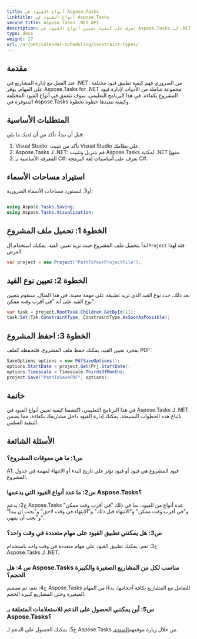 ```yaml
---
title: أنواع القيود في Aspose.Tasks
linktitle: أنواع القيود في Aspose.Tasks
second_title: Aspose.Tasks .NET API
description: تعرف على كيفية تعيين أنواع القيود في Aspose.Tasks لـ .NET لإدارة جداول المشروع بكفاءة.
type: docs
weight: 17
url: /ar/net/calendar-scheduling/constraint-types/
---
```

## مقدمة

عند العمل مع إدارة المشاريع في .NET، من الضروري فهم كيفية تطبيق قيود مختلفة على المهام. يوفر Aspose.Tasks for .NET مجموعة شاملة من الأدوات لإدارة قيود المشروع بكفاءة. في هذا البرنامج التعليمي، سوف نتعمق في أنواع القيود المختلفة المتوفرة في Aspose.Tasks وكيفية تنفيذها خطوة بخطوة.

## المتطلبات الأساسية

قبل أن نبدأ، تأكد من أن لديك ما يلي:

1. Visual Studio: تأكد من تثبيت Visual Studio على نظامك.
2.  Aspose.Tasks لـ .NET: قم بتنزيل وتثبيت Aspose.Tasks لمكتبة .NET من[هنا](https://releases.aspose.com/tasks/net/).
3. المعرفة الأساسية بـ C#: تعرف على أساسيات لغة البرمجة C#.

## استيراد مساحات الأسماء

أولاً، لنستورد مساحات الأسماء الضرورية:

```csharp

using Aspose.Tasks.Saving;
using Aspose.Tasks.Visualization;

```

## الخطوة 1: تحميل ملف المشروع

 ابدأ بتحميل ملف المشروع حيث تريد تعيين القيد. يمكنك استخدام ال`Project` فئة لهذا الغرض:

```csharp
var project = new Project("PathToYourProjectFile");
```

## الخطوة 2: تعيين نوع القيد

بعد ذلك، حدد نوع القيد الذي تريد تطبيقه على مهمة معينة. في هذا المثال، سنقوم بتعيين نوع القيد على أنه "في أقرب وقت ممكن":

```csharp
var task = project.RootTask.Children.GetById(11);
task.Set(Tsk.ConstraintType, ConstraintType.AsSoonAsPossible);
```

## الخطوة 3: احفظ المشروع

بمجرد تعيين القيد، يمكنك حفظ ملف المشروع. فلنحفظه كملف PDF:

```csharp
SaveOptions options = new PdfSaveOptions();
options.StartDate = project.Get(Prj.StartDate);
options.Timescale = Timescale.ThirdsOfMonths;
project.Save("PathToSavePDF", options);
```

## خاتمة

في هذا البرنامج التعليمي، اكتشفنا كيفية تعيين أنواع القيود في Aspose.Tasks لـ .NET. باتباع هذه الخطوات البسيطة، يمكنك إدارة القيود داخل مشاريعك بكفاءة، مما يضمن التنفيذ السلس.

## الأسئلة الشائعة

### س1: ما هي معوقات المشروع؟

A1: قيود المشروع هي قيود أو قيود تؤثر على تاريخ البدء أو الانتهاء لمهمة في جدول المشروع.

### س2: ما عدد أنواع القيود التي يدعمها Aspose.Tasks؟

ج2: يدعم Aspose.Tasks عدة أنواع من القيود، بما في ذلك "في أقرب وقت ممكن" و"في أقرب وقت ممكن" و"الانتهاء قبل ذلك" و"الانتهاء في وقت لاحق" و"يجب أن يبدأ" و"يجب أن ينتهي".

### س3: هل يمكنني تطبيق القيود على مهام متعددة في وقت واحد؟

ج3: نعم، يمكنك تطبيق القيود على مهام متعددة في وقت واحد باستخدام Aspose.Tasks لـ .NET.

### س 4: هل Aspose.Tasks مناسب لكل من المشاريع الصغيرة والكبيرة الحجم؟

ج4: نعم، تم تصميم Aspose.Tasks للتعامل مع المشاريع بكافة أحجامها، بدءًا من المهام الصغيرة وحتى المشاريع كبيرة الحجم.

### س5: أين يمكنني الحصول على الدعم للاستعلامات المتعلقة بـ Aspose.Tasks؟

 ج5: يمكنك الحصول على الدعم لـ Aspose.Tasks من خلال زيارة موقعهم[المنتدى](https://forum.aspose.com/c/tasks/15).